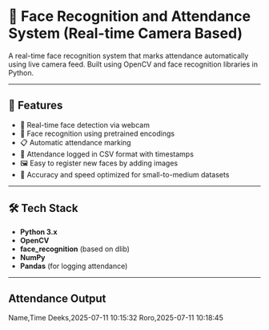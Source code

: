 # 🎯 Face Recognition and Attendance System (Real-time Camera Based)

A real-time face recognition system that marks attendance automatically using live camera feed. Built using OpenCV and face recognition libraries in Python.

---

## 🚀 Features

- 🎥 Real-time face detection via webcam
- 🧠 Face recognition using pretrained encodings
- 📋 Automatic attendance marking
- 📁 Attendance logged in CSV format with timestamps
- 🖼️ Easy to register new faces by adding images
- 🧪 Accuracy and speed optimized for small-to-medium datasets

---

## 🛠️ Tech Stack

- **Python 3.x**
- **OpenCV**
- **face_recognition** (based on dlib)
- **NumPy**
- **Pandas** (for logging attendance)

---

## Attendance Output

Name,Time
Deeks,2025-07-11 10:15:32
Roro,2025-07-11 10:18:45


